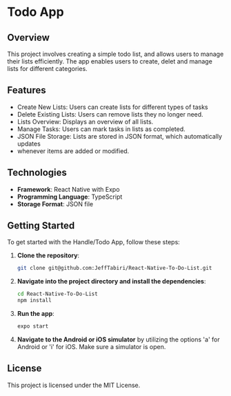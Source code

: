 # Todo App

## Overview
This project involves creating a simple todo list, and allows users to manage their lists efficiently.
The app enables users to create, delet and manage lists for different categories. 

## Features
* Create New Lists: Users can create lists for different types of tasks
* Delete Existing Lists: Users can remove lists they no longer need.
* Lists Overview: Displays an overview of all lists.
* Manage Tasks: Users can mark tasks in lists as completed.
* JSON File Storage: Lists are stored in JSON format, which automatically updates
* whenever items are added or modified.

## Technologies
- **Framework**: React Native with Expo
- **Programming Language**: TypeScript
- **Storage Format**: JSON file

## Getting Started
To get started with the Handle/Todo App, follow these steps:

1. **Clone the repository**:
    ```bash
    git clone git@github.com:JeffTabiri/React-Native-To-Do-List.git
    ```

2. **Navigate into the project directory and install the dependencies**:
    ```bash
    cd React-Native-To-Do-List
    npm install
    ```

3. **Run the app**:
    ```bash
    expo start
    ```

4. **Navigate to the Android or iOS simulator** by utilizing the options 'a' for Android or 'i' for iOS.
   Make sure a simulator is open.

## License
This project is licensed under the MIT License.
